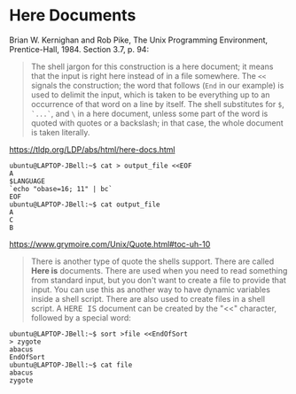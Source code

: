 # Here Documents

Brian W. Kernighan and Rob Pike, The Unix Programming Environment, Prentice-Hall, 1984. Section 3.7, p. 94:

> The shell jargon for this construction is a here document; it means that the input is right here instead of in a file somewhere.
> The `<<` signals the construction; the word that follows (`End` in our example) is used to delimit the input, which is taken to be
> everything up to an occurrence of that word on a line by itself. The shell substitutes for `$`, `` `...` ``, and `\` in a here document,
> unless some part of the word is quoted with quotes or a backslash; in that case, the whole document is taken literally.

https://tldp.org/LDP/abs/html/here-docs.html

```console
ubuntu@LAPTOP-JBell:~$ cat > output_file <<EOF
A
$LANGUAGE
`echo "obase=16; 11" | bc`
EOF
ubuntu@LAPTOP-JBell:~$ cat output_file
A
C
B
```

<https://www.grymoire.com/Unix/Quote.html#toc-uh-10>

> There is another type of quote the shells support. There are called **Here is** documents. There are used when you need to read something from standard input, but you don't want to create a file to provide that input. You can use this as another way to have dynamic variables inside a shell script. There are also used to create files in a shell script. A <tt>HERE IS</tt> document can be created by the "<<" character, followed by a special word:

```console
ubuntu@LAPTOP-JBell:~$ sort >file <<EndOfSort
> zygote
abacus
EndOfSort
ubuntu@LAPTOP-JBell:~$ cat file
abacus
zygote
```
